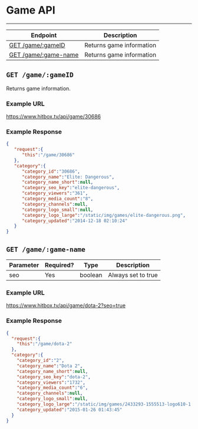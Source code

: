 # Game API
***

| Endpoint | Description |
| ---- | --------------- |
| [GET /game/:gameID](/game/game.md#get-gamegameid) | Returns game information |
| [GET /game/:game-name](/game/game.md#get-gamegame-name) | Returns game information |

## `GET /game/:gameID`

Returns game information.

### Example URL

https://www.hitbox.tv/api/game/30686

### Example Response 

```json
{
   "request":{
      "this":"/game/30686"
   },
   "category":{
      "category_id":"30686",
      "category_name":"Elite: Dangerous",
      "category_name_short":null,
      "category_seo_key":"elite-dangerous",
      "category_viewers":"361",
      "category_media_count":"8",
      "category_channels":null,
      "category_logo_small":null,
      "category_logo_large":"/static/img/games/elite-dangerous.png",
      "category_updated":"2014-12-18 02:10:24"
   }
}
```

## `GET /game/:game-name`


| Parameter | Required? | Type | Description |
| --- | --- | --- | --- |
| seo | Yes | boolean | Always set to true |

### Example URL

https://www.hitbox.tv/api/game/dota-2?seo=true

### Example Response 

```json
{
  "request":{
    "this":"/game/dota-2"
  },
  "category":{
    "category_id":"2",
    "category_name":"Dota 2",
    "category_name_short":null,
    "category_seo_key":"dota-2",
    "category_viewers":"1732",
    "category_media_count":"6",
    "category_channels":null,
    "category_logo_small":null,
    "category_logo_large":"/static/img/games/2433293-1555513-logo610-1.jpg",
    "category_updated":"2015-01-26 01:43:45"
  }
}
```
